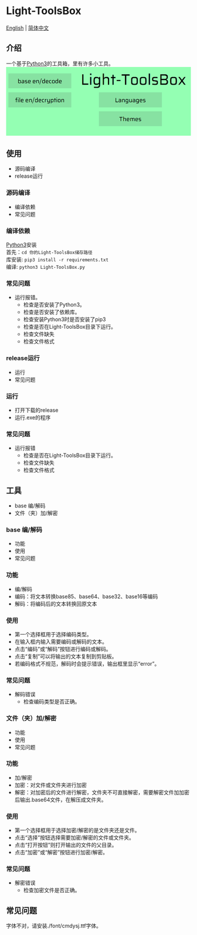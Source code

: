 # Light-ToolsBox
[English](./README.md) | [简体中文](./README-zh-CN.md)
## 介绍
一个基于[Python3](https://www.python.org/)的工具箱，里有许多小工具。
![preview](./pic/preview.png)
## 使用
- 源码编译
- release运行
### 源码编译
- 编译依赖
- 常见问题
### 编译依赖
[Python3](https://www.python.org/)安装  
首先：`cd 你的Light-ToolsBox储存路径`  
库安装:  `pip3 install -r requirements.txt`  
编译: `python3 Light-ToolsBox.py`  
### 常见问题
- 运行报错。
  - 检查是否安装了Python3。
  - 检查是否安装了依赖库。
  - 检查安装Python3时是否安装了pip3
  - 检查是否在Light-ToolsBox目录下运行。
  - 检查文件缺失
  - 检查文件格式
### release运行
- 运行
- 常见问题
### 运行
- 打开下载的release
- 运行.exe的程序
### 常见问题
- 运行报错
  - 检查是否在Light-ToolsBox目录下运行。
  - 检查文件缺失
  - 检查文件格式
## 工具
- base 编/解码
- 文件（夹）加/解密
### base 编/解码
- 功能
- 使用
- 常见问题
### 功能
- 编/解码
- 编码：将文本转换base85、base64、base32、base16等编码
- 解码：将编码后的文本转换回原文本
### 使用
- 第一个选择框用于选择编码类型。  
- 在输入框内输入需要编码或解码的文本。  
- 点击“编码”或“解码”按钮进行编码或解码。  
- 点击“复制”可以将输出的文本复制到剪贴板。
- 若编码格式不规范，解码时会提示错误，输出框里显示“error”。  
### 常见问题
- 解码错误
  - 检查编码类型是否正确。
### 文件（夹）加/解密
- 功能
- 使用
- 常见问题
### 功能
- 加/解密
- 加密：对文件或文件夹进行加密
- 解密：对加密后的文件进行解密，文件夹不可直接解密，需要解密文件加加密后输出.base64文件，在解压成文件夹。
### 使用
- 第一个选择框用于选择加密/解密的是文件夹还是文件。
- 点击“选择”按钮选择需要加密/解密的文件或文件夹。
- 点击“打开按钮”则打开输出的文件的父目录。
- 点击“加密”或“解密”按钮进行加密/解密。
### 常见问题
- 解密错误
  - 检查加密文件是否正确。
## 常见问题
字体不对，请安装./font/cmdysj.ttf字体。
